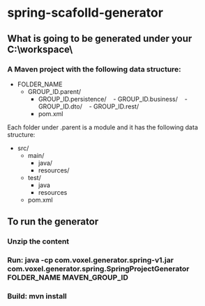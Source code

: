 # spring-scafolld-generator
## What is going to be generated under your C:\workspace\
### A Maven project with the following data structure:
- FOLDER_NAME
  - GROUP_ID.parent/
    - GROUP_ID.persistence/
    - GROUP_ID.business/
    - GROUP_ID.dto/
    - GROUP_ID.rest/
    - pom.xml
  
Each folder under <groupId>.parent is a module and it has the following data structure:
  - src/
    - main/
      - java/
      - resources/
    - test/
      - java
      - resources
    - pom.xml

## To run the generator
### Unzip the content
### Run: java -cp com.voxel.generator.spring-v1.jar com.voxel.generator.spring.SpringProjectGenerator FOLDER_NAME MAVEN_GROUP_ID
### Build: mvn install
  
